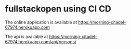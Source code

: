 # fullstackopen using CI CD

The online application is available at https://morning-citadel-67974.herokuapp.com

The api is available at https://morning-citadel-67974.herokuapp.com/api/persons/
